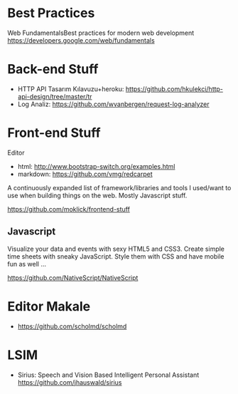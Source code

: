 # Best Practices

Web FundamentalsBest practices for modern web development
<https://developers.google.com/web/fundamentals>

# Back-end Stuff

- HTTP API Tasarım Kılavuzu+heroku: <https://github.com/hkulekci/http-api-design/tree/master/tr>
- Log Analiz: https://github.com/wvanbergen/request-log-analyzer

# Front-end Stuff
Editor
- html: http://www.bootstrap-switch.org/examples.html
- markdown: https://github.com/vmg/redcarpet

A continuously expanded list of framework/libraries and tools I used/want to use when building things on the web. Mostly Javascript stuff.

<https://github.com/moklick/frontend-stuff>

## Javascript

Visualize your data and events with sexy HTML5 and CSS3. Create simple time sheets with sneaky JavaScript. Style them with CSS and have mobile fun as well …

<https://github.com/NativeScript/NativeScript>

# Editor Makale

- https://github.com/scholmd/scholmd

# LSIM

- Sirius: Speech and Vision Based Intelligent Personal Assistant https://github.com/jhauswald/sirius
